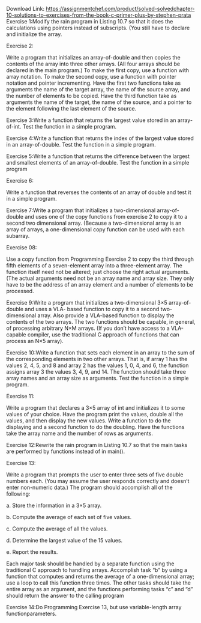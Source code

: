 Download Link: https://assignmentchef.com/product/solved-solvedchapter-10-solutions-to-exercises-from-the-book-c-primer-plus-by-stephen-prata
<br>
Exercise 1:Modify the rain program in Listing 10.7 so that it does the calculations using pointers instead of subscripts. (You still have to declare and initialize the array.

Exercise 2:

Write a program that initializes an array-of-double and then copies the contents of the array into three other arrays. (All four arrays should be declared in the main program.) To make the first copy, use a function with array notation. To make the second copy, use a function with pointer notation and pointer incrementing. Have the first two functions take as arguments the name of the target array, the name of the source array, and the number of elements to be copied. Have the third function take as arguments the name of the target, the name of the source, and a pointer to the element following the last element of the source.

Exercise 3:Write a function that returns the largest value stored in an array-of-int. Test the function in a simple program.

Exercise 4:Write a function that returns the index of the largest value stored in an array-of-double. Test the function in a simple program.

Exercise 5:Write a function that returns the difference between the largest and smallest elements of an array-of-double. Test the function in a simple program

Exercise 6:

Write a function that reverses the contents of an array of double and test it in a simple program.

Exercise 7:Write a program that initializes a two-dimensional array-of-double and uses one of the copy functions from exercise 2 to copy it to a second two dimensional array. (Because a two-dimensional array is an array of arrays, a one-dimensional copy function can be used with each subarray.

Exercise 08:

Use a copy function from Programming Exercise 2 to copy the third through fifth elements of a seven-element array into a three-element array. The function itself need not be altered; just choose the right actual arguments. (The actual arguments need not be an array name and array size. They only have to be the address of an array element and a number of elements to be processed.

Exercise 9:Write a program that initializes a two-dimensional 3×5 array-of-double and uses a VLA- based function to copy it to a second two-dimensional array. Also provide a VLA-based function to display the contents of the two arrays. The two functions should be capable, in general, of processing arbitrary N×M arrays. (If you don’t have access to a VLA-capable compiler, use the traditional C approach of functions that can process an N×5 array).

Exercise 10:Write a function that sets each element in an array to the sum of the corresponding elements in two other arrays. That is, if array 1 has the values 2, 4, 5, and 8 and array 2 has the values 1, 0, 4, and 6, the function assigns array 3 the values 3, 4, 9, and 14. The function should take three array names and an array size as arguments. Test the function in a simple program.

Exercise 11:

Write a program that declares a 3×5 array of int and initializes it to some values of your choice. Have the program print the values, double all the values, and then display the new values. Write a function to do the displaying and a second function to do the doubling. Have the functions take the array name and the number of rows as arguments.

Exercise 12:Rewrite the rain program in Listing 10.7 so that the main tasks are performed by functions instead of in main().

Exercise 13:

Write a program that prompts the user to enter three sets of five double numbers each. (You may assume the user responds correctly and doesn’t enter non-numeric data.) The program should accomplish all of the following:

a. Store the information in a 3×5 array.

b. Compute the average of each set of five values.

c. Compute the average of all the values.

d. Determine the largest value of the 15 values.

e. Report the results.

Each major task should be handled by a separate function using the traditional C approach to handling arrays. Accomplish task “b” by using a function that computes and returns the average of a one-dimensional array; use a loop to call this function three times. The other tasks should take the entire array as an argument, and the functions performing tasks “c” and “d” should return the answer to the calling program

Exercise 14:Do Programming Exercise 13, but use variable-length array functionparameters.